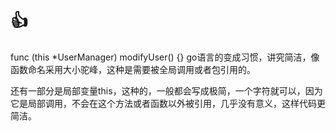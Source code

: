 # 👍
func (this *UserManager) modifyUser() {} 
go语言的变成习惯，讲究简洁，像函数命名采用大小驼峰，这种是需要被全局调用或者包引用的。

还有一部分是局部变量this，这种的，一般都会写成极简，一个字符就可以，因为它是局部调用，不会在这个方法或者函数以外被引用，几乎没有意义，这样代码更简洁。